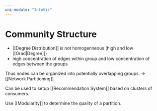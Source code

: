 ```yaml
---
uni-module: "InfoVis"
---
```


# Community Structure

- [[Degree Distribution]] is not homogenneous (high and low [[Grad|Degree]])
- high concentration of edges within group and low concentration of edges between the groups

Thus nodes can be organized into potentially overlapping groups. → [[Network Partitioning]]

Can be used to setup [[Recommendation System]] based on clusters of consumers.

Use [[Modularity]] to determine the quality of a partition.
